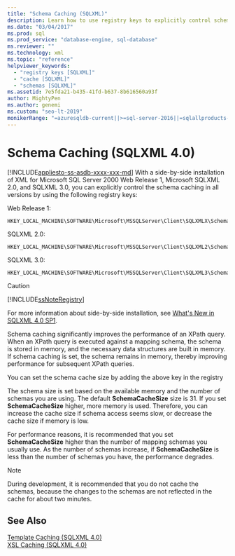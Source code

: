 ```yaml
---
title: "Schema Caching (SQLXML)"
description: Learn how to use registry keys to explicitly control schema caching and improve the performance of an XPath query in SQLXML 4.0.
ms.date: "03/04/2017"
ms.prod: sql
ms.prod_service: "database-engine, sql-database"
ms.reviewer: ""
ms.technology: xml
ms.topic: "reference"
helpviewer_keywords: 
  - "registry keys [SQLXML]"
  - "cache [SQLXML]"
  - "schemas [SQLXML]"
ms.assetid: 7e5fda21-b435-41fd-b637-8b616560a93f
author: MightyPen
ms.author: genemi
ms.custom: "seo-lt-2019"
monikerRange: "=azuresqldb-current||>=sql-server-2016||=sqlallproducts-allversions||>=sql-server-linux-2017||=azuresqldb-mi-current"
---
```

# Schema Caching (SQLXML 4.0)
[!INCLUDE[appliesto-ss-asdb-xxxx-xxx-md](../../../includes/appliesto-ss-asdb-xxxx-xxx-md.md)]
  With a side-by-side installation of XML for Microsoft SQL Server 2000 Web Release 1, Microsoft SQLXML 2.0, and SQLXML 3.0, you can explicitly control the schema caching in all versions by using the following registry keys:  
  
 Web Release 1:  
  
```  
HKEY_LOCAL_MACHINE\SOFTWARE\Microsoft\MSSQLServer\Client\SQLXMLX\SchemaCacheSize  
```  
  
 SQLXML 2.0:  
  
```  
HKEY_LOCAL_MACHINE\SOFTWARE\Microsoft\MSSQLServer\Client\SQLXML2\SchemaCacheSize  
```  
  
 SQLXML 3.0:  
  
```  
HKEY_LOCAL_MACHINE\SOFTWARE\Microsoft\MSSQLServer\Client\SQLXML3\SchemaCacheSize  
```  
  
> [!CAUTION]  
>  [!INCLUDE[ssNoteRegistry](../../../includes/ssnoteregistry-md.md)]  
  
 For more information about side-by-side installation, see [What's New in SQLXML 4.0 SP1](../../../relational-databases/sqlxml/what-s-new-in-sqlxml-4-0-sp1.md).  
  
 Schema caching significantly improves the performance of an XPath query. When an XPath query is executed against a mapping schema, the schema is stored in memory, and the necessary data structures are built in memory. If schema caching is set, the schema remains in memory, thereby improving performance for subsequent XPath queries.  
  
 You can set the schema cache size by adding the above key in the registry  
  
 The schema size is set based on the available memory and the number of schemas you are using. The default **SchemaCacheSize** size is 31. If you set **SchemaCacheSize** higher, more memory is used. Therefore, you can increase the cache size if schema access seems slow, or decrease the cache size if memory is low.  
  
 For performance reasons, it is recommended that you set **SchemaCacheSize** higher than the number of mapping schemas you usually use. As the number of schemas increase, if **SchemaCacheSize** is less than the number of schemas you have, the performance degrades.  
  
> [!NOTE]  
>  During development, it is recommended that you do not cache the schemas, because the changes to the schemas are not reflected in the cache for about two minutes.  
  
## See Also  
 [Template Caching &#40;SQLXML 4.0&#41;](../../../relational-databases/sqlxml-annotated-xsd-schemas-xpath-queries/caching-templates-xml-schemas/template-caching-sqlxml-4-0.md)   
 [XSL Caching &#40;SQLXML 4.0&#41;](../../../relational-databases/sqlxml-annotated-xsd-schemas-xpath-queries/caching-templates-xml-schemas/xsl-caching-sqlxml-4-0.md)  
  
  
